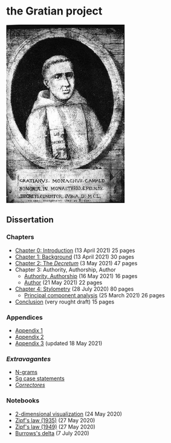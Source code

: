 # the Gratian project

![Gratian](img/Gratian.jpg)

## Dissertation

### Chapters

- [Chapter 0: Introduction](Chapter0/chapter0.markdown) (13 April 2021) 25 pages
- [Chapter 1: Background](Chapter1/chapter1.markdown) (13 April 2021) 30 pages
- [Chapter 2: The *Decretum*](Chapter2/chapter2.markdown) (3 May 2021) 47 pages
- Chapter 3: Authority, Authorship, Author
  - [Authority, Authorship](Chapter3/authorship.markdown) (16 May 2021) 16 pages
  - [Author](Chapter3/chapter3.markdown) (21 May 2021) 22 pages
- [Chapter 4: Stylometry](Chapter4/chapter4.markdown) (28 July 2020) 80 pages
  - [Principal component analysis](Chapter4/pca.markdown) (25 March 2021) 26 pages
- [Conclusion](Conclusion/conclusion.markdown) (very rought draft) 15 pages

### Appendices

- [Appendix 1](Appendix/appendix1.markdown)
- [Appendix 2](Appendix/appendix2.markdown)
- [Appendix 3](Appendix/appendix3.markdown) (updated 18 May 2021)

### *Extravagantes*

- [N-grams](Extra/n-grams.markdown)
- [Sg case statements](Extra/sg.markdown)
- [*Correctores*](Extra/correctores.markdown)

### Notebooks

- [2-dimensional visualization](Notebooks/Burrows/Visualization.ipynb) (24 May 2020)
- [Zipf's law (1935)](Notebooks/Zipf/Zipf35.ipynb) (27 May 2020)
- [Zipf's law (1949)](Notebooks/Zipf/Zipf49.ipynb) (27 May 2020)
- [Burrows's delta](Notebooks/Burrows/Burrows.ipynb) (7 July 2020)

